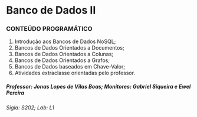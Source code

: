 # Banco de Dados II

### CONTEÚDO PROGRAMÁTICO
1. Introdução aos Bancos de Dados NoSQL;
2. Bancos de Dados Orientados a Documentos;
3. Bancos de Dados Orientados a Colunas;
4. Bancos de Dados Orientados a Grafos;
5. Bancos de Dados baseados em Chave-Valor;
6. Atividades extraclasse orientadas pelo professor.

##### Professor: Jonas Lopes de Vilas Boas; Monitores: Gabriel Siqueira e Ewel Pereira
###### Sigla: S202; Lab: L1
